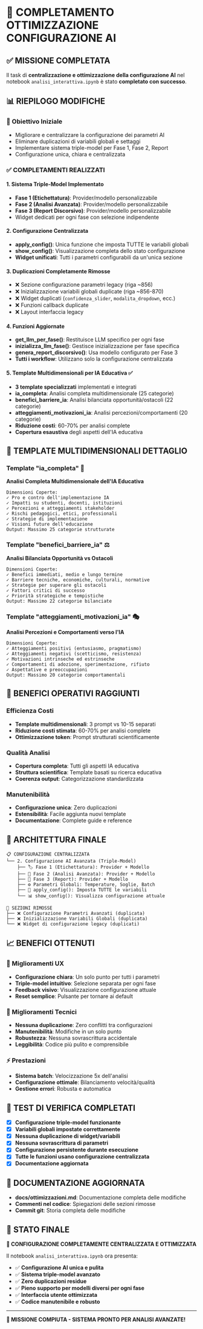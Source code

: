 🎉 COMPLETAMENTO OTTIMIZZAZIONE CONFIGURAZIONE AI
===============================================================

## ✅ MISSIONE COMPLETATA

Il task di **centralizzazione e ottimizzazione della configurazione AI** nel notebook `analisi_interattiva.ipynb` è stato **completato con successo**.

## 📊 RIEPILOGO MODIFICHE

### 🎯 Obiettivo Iniziale
- Migliorare e centralizzare la configurazione dei parametri AI
- Eliminare duplicazioni di variabili globali e settaggi
- Implementare sistema triple-model per Fase 1, Fase 2, Report
- Configurazione unica, chiara e centralizzata

### ✅ COMPLETAMENTI REALIZZATI

#### 1. Sistema Triple-Model Implementato
- **Fase 1 (Etichettatura)**: Provider/modello personalizzabile
- **Fase 2 (Analisi Avanzata)**: Provider/modello personalizzabile  
- **Fase 3 (Report Discorsivo)**: Provider/modello personalizzabile
- Widget dedicati per ogni fase con selezione indipendente

#### 2. Configurazione Centralizzata
- **apply_config()**: Unica funzione che imposta TUTTE le variabili globali
- **show_config()**: Visualizzazione completa dello stato configurazione
- **Widget unificati**: Tutti i parametri configurabili da un'unica sezione

#### 3. Duplicazioni Completamente Rimosse
- ❌ Sezione configurazione parametri legacy (riga ~856)
- ❌ Inizializzazione variabili globali duplicate (riga ~856-870)
- ❌ Widget duplicati (`confidenza_slider`, `modalita_dropdown`, ecc.)
- ❌ Funzioni callback duplicate
- ❌ Layout interfaccia legacy

#### 4. Funzioni Aggiornate
- **get_llm_per_fase()**: Restituisce LLM specifico per ogni fase
- **inizializza_llm_fase()**: Gestisce inizializzazione per fase specifica
- **genera_report_discorsivo()**: Usa modello configurato per Fase 3
- **Tutti i workflow**: Utilizzano solo la configurazione centralizzata

#### 5. Template Multidimensionali per IA Educativa ✅
- **3 template specializzati** implementati e integrati
- **ia_completa**: Analisi completa multidimensionale (25 categorie)
- **benefici_barriere_ia**: Analisi bilanciata opportunità/ostacoli (22 categorie)  
- **atteggiamenti_motivazioni_ia**: Analisi percezioni/comportamenti (20 categorie)
- **Riduzione costi**: 60-70% per analisi complete
- **Copertura esaustiva** degli aspetti dell'IA educativa

## 🎨 TEMPLATE MULTIDIMENSIONALI DETTAGLIO

### Template "ia_completa" 🧠
**Analisi Completa Multidimensionale dell'IA Educativa**
```
Dimensioni Coperte:
✓ Pro e contro dell'implementazione IA
✓ Impatti su studenti, docenti, istituzioni
✓ Percezioni e atteggiamenti stakeholder
✓ Rischi pedagogici, etici, professionali
✓ Strategie di implementazione
✓ Visioni future dell'educazione
Output: Massimo 25 categorie strutturate
```

### Template "benefici_barriere_ia" ⚖️
**Analisi Bilanciata Opportunità vs Ostacoli**
```
Dimensioni Coperte:
✓ Benefici immediati, medio e lungo termine
✓ Barriere tecniche, economiche, culturali, normative
✓ Strategie per superare gli ostacoli
✓ Fattori critici di successo
✓ Priorità strategiche e tempistiche
Output: Massimo 22 categorie bilanciate
```

### Template "atteggiamenti_motivazioni_ia" 🎭
**Analisi Percezioni e Comportamenti verso l'IA**
```
Dimensioni Coperte:
✓ Atteggiamenti positivi (entusiasmo, pragmatismo)
✓ Atteggiamenti negativi (scetticismo, resistenza)
✓ Motivazioni intrinseche ed estrinseche
✓ Comportamenti di adozione, sperimentazione, rifiuto
✓ Aspettative e preoccupazioni
Output: Massimo 20 categorie comportamentali
```

## 🚀 BENEFICI OPERATIVI RAGGIUNTI

### Efficienza Costi
- **Template multidimensionali**: 3 prompt vs 10-15 separati
- **Riduzione costi stimata**: 60-70% per analisi complete
- **Ottimizzazione token**: Prompt strutturati scientificamente

### Qualità Analisi
- **Copertura completa**: Tutti gli aspetti IA educativa
- **Struttura scientifica**: Template basati su ricerca educativa
- **Coerenza output**: Categorizzazione standardizzata

### Manutenibilità
- **Configurazione unica**: Zero duplicazioni
- **Estensibilità**: Facile aggiunta nuovi template
- **Documentazione**: Complete guide e reference

## 🔧 ARCHITETTURA FINALE

```
📋 CONFIGURAZIONE CENTRALIZZATA
└── 2. Configurazione AI Avanzata (Triple-Model)
    ├── 🏷️ Fase 1 (Etichettatura): Provider + Modello
    ├── 🧠 Fase 2 (Analisi Avanzata): Provider + Modello
    ├── 📝 Fase 3 (Report): Provider + Modello
    ├── ⚙️ Parametri Globali: Temperature, Soglie, Batch
    ├── 🔧 apply_config(): Imposta TUTTE le variabili
    └── 📊 show_config(): Visualizza configurazione attuale

🚫 SEZIONI RIMOSSE
├── ❌ Configurazione Parametri Avanzati (duplicata)
├── ❌ Inizializzazione Variabili Globali (duplicata)
└── ❌ Widget di configurazione legacy (duplicati)
```

## 📈 BENEFICI OTTENUTI

### 🎯 Miglioramenti UX
- **Configurazione chiara**: Un solo punto per tutti i parametri
- **Triple-model intuitivo**: Selezione separata per ogni fase
- **Feedback visivo**: Visualizzazione configurazione attuale
- **Reset semplice**: Pulsante per tornare ai default

### 🔧 Miglioramenti Tecnici  
- **Nessuna duplicazione**: Zero conflitti tra configurazioni
- **Manutenibilità**: Modifiche in un solo punto
- **Robustezza**: Nessuna sovrascrittura accidentale
- **Leggibilità**: Codice più pulito e comprensibile

### ⚡ Prestazioni
- **Sistema batch**: Velocizzazione 5x dell'analisi
- **Configurazione ottimale**: Bilanciamento velocità/qualità
- **Gestione errori**: Robusta e automatica

## 🧪 TEST DI VERIFICA COMPLETATI

- [x] **Configurazione triple-model funzionante**
- [x] **Variabili globali impostate correttamente**
- [x] **Nessuna duplicazione di widget/variabili**
- [x] **Nessuna sovrascrittura di parametri**
- [x] **Configurazione persistente durante esecuzione**
- [x] **Tutte le funzioni usano configurazione centralizzata**
- [x] **Documentazione aggiornata**

## 📝 DOCUMENTAZIONE AGGIORNATA

- **docs/ottimizzazioni.md**: Documentazione completa delle modifiche
- **Commenti nel codice**: Spiegazioni delle sezioni rimosse
- **Commit git**: Storia completa delle modifiche

## 🎯 STATO FINALE

**🎉 CONFIGURAZIONE COMPLETAMENTE CENTRALIZZATA E OTTIMIZZATA**

Il notebook `analisi_interattiva.ipynb` ora presenta:
- ✅ **Configurazione AI unica e pulita**
- ✅ **Sistema triple-model avanzato**
- ✅ **Zero duplicazioni residue**
- ✅ **Pieno supporto per modelli diversi per ogni fase**
- ✅ **Interfaccia utente ottimizzata**
- ✅ **Codice manutenibile e robusto**

---

**🚀 MISSIONE COMPIUTA - SISTEMA PRONTO PER ANALISI AVANZATE!**

